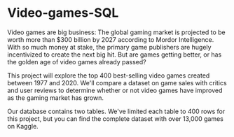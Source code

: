 # Video-games-SQL
Video games are big business: The global gaming market is projected to be worth more than $300 billion by 2027 according to Mordor Intelligence. With so much money at stake, the primary game publishers are hugely incentivized to create the next big hit. But are games getting better, or has the golden age of video games already passed?

This project will explore the top 400 best-selling video games created between 1977 and 2020. We'll compare a dataset on game sales with critics and user reviews to determine whether or not video games have improved as the gaming market has grown.

Our database contains two tables. We've limited each table to 400 rows for this project, but you can find the complete dataset with over 13,000 games on Kaggle.
